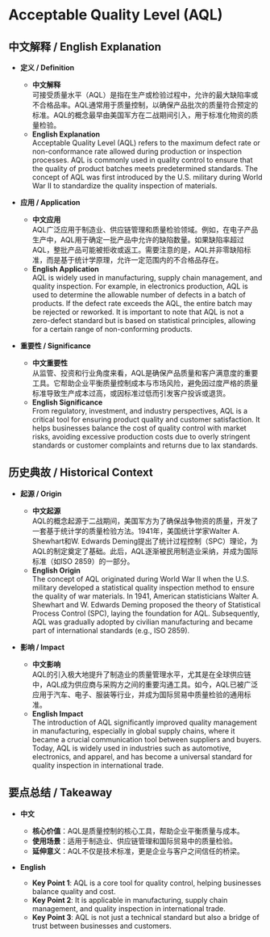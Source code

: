 # Acceptable Quality Level (AQL)

## 中文解释 / English Explanation

* **定义 / Definition**  
  - **中文解释**  
    可接受质量水平（AQL）是指在生产或检验过程中，允许的最大缺陷率或不合格品率。AQL通常用于质量控制，以确保产品批次的质量符合预定的标准。AQL的概念最早由美国军方在二战期间引入，用于标准化物资的质量检验。  
  - **English Explanation**  
    Acceptable Quality Level (AQL) refers to the maximum defect rate or non-conformance rate allowed during production or inspection processes. AQL is commonly used in quality control to ensure that the quality of product batches meets predetermined standards. The concept of AQL was first introduced by the U.S. military during World War II to standardize the quality inspection of materials.

* **应用 / Application**  
  - **中文应用**  
    AQL广泛应用于制造业、供应链管理和质量检验领域。例如，在电子产品生产中，AQL用于确定一批产品中允许的缺陷数量。如果缺陷率超过AQL，整批产品可能被拒收或返工。需要注意的是，AQL并非零缺陷标准，而是基于统计学原理，允许一定范围内的不合格品存在。  
  - **English Application**  
    AQL is widely used in manufacturing, supply chain management, and quality inspection. For example, in electronics production, AQL is used to determine the allowable number of defects in a batch of products. If the defect rate exceeds the AQL, the entire batch may be rejected or reworked. It is important to note that AQL is not a zero-defect standard but is based on statistical principles, allowing for a certain range of non-conforming products.

* **重要性 / Significance**  
  - **中文重要性**  
    从监管、投资和行业角度来看，AQL是确保产品质量和客户满意度的重要工具。它帮助企业平衡质量控制成本与市场风险，避免因过度严格的质量标准导致生产成本过高，或因标准过低而引发客户投诉或退货。  
  - **English Significance**  
    From regulatory, investment, and industry perspectives, AQL is a critical tool for ensuring product quality and customer satisfaction. It helps businesses balance the cost of quality control with market risks, avoiding excessive production costs due to overly stringent standards or customer complaints and returns due to lax standards.

## 历史典故 / Historical Context

* **起源 / Origin**  
  - **中文起源**  
    AQL的概念起源于二战期间，美国军方为了确保战争物资的质量，开发了一套基于统计学的质量检验方法。1941年，美国统计学家Walter A. Shewhart和W. Edwards Deming提出了统计过程控制（SPC）理论，为AQL的制定奠定了基础。此后，AQL逐渐被民用制造业采纳，并成为国际标准（如ISO 2859）的一部分。  
  - **English Origin**  
    The concept of AQL originated during World War II when the U.S. military developed a statistical quality inspection method to ensure the quality of war materials. In 1941, American statisticians Walter A. Shewhart and W. Edwards Deming proposed the theory of Statistical Process Control (SPC), laying the foundation for AQL. Subsequently, AQL was gradually adopted by civilian manufacturing and became part of international standards (e.g., ISO 2859).

* **影响 / Impact**  
  - **中文影响**  
    AQL的引入极大地提升了制造业的质量管理水平，尤其是在全球供应链中，AQL成为供应商与采购方之间的重要沟通工具。如今，AQL已被广泛应用于汽车、电子、服装等行业，并成为国际贸易中质量检验的通用标准。  
  - **English Impact**  
    The introduction of AQL significantly improved quality management in manufacturing, especially in global supply chains, where it became a crucial communication tool between suppliers and buyers. Today, AQL is widely used in industries such as automotive, electronics, and apparel, and has become a universal standard for quality inspection in international trade.

## 要点总结 / Takeaway

* **中文**  
  - **核心价值**：AQL是质量控制的核心工具，帮助企业平衡质量与成本。  
  - **使用场景**：适用于制造业、供应链管理和国际贸易中的质量检验。  
  - **延伸意义**：AQL不仅是技术标准，更是企业与客户之间信任的桥梁。  

* **English**  
  - **Key Point 1**: AQL is a core tool for quality control, helping businesses balance quality and cost.  
  - **Key Point 2**: It is applicable in manufacturing, supply chain management, and quality inspection in international trade.  
  - **Key Point 3**: AQL is not just a technical standard but also a bridge of trust between businesses and customers.